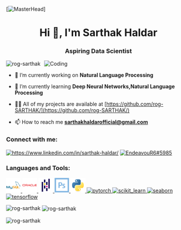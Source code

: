 [![MasterHead](https://scitechdaily.com/images/Artificial-Intelligence-Trust-Fear-Concept.gif)]
<h1 align="center">Hi 👋, I'm Sarthak Haldar</h1>
<h3 align="center">Aspiring Data Scientist</h3>
<img align="right" alt="Coding" width="400" src="https://cdn.pixabay.com/photo/2020/08/08/02/56/hacker-5471975_960_720.png">

<p align="left"> <img src="https://komarev.com/ghpvc/?username=rog-sarthak&label=Profile%20views&color=0e75b6&style=flat" alt="rog-sarthak" /> </p>

- 🔭 I’m currently working on **Natural Language Processing**

- 🌱 I’m currently learning **Deep Neural Networks,Natural Language Processing**

- 👨‍💻 All of my projects are available at [https://github.com/rog-SARTHAK/](https://github.com/rog-SARTHAK/)

- 📫 How to reach me **sarthakhaldarofficial@gmail.com**

<h3 align="left">Connect with me:</h3>
<p align="left">
<a href="https://linkedin.com/in/https://www.linkedin.com/in/sarthak-haldar/" target="blank"><img align="center" src="https://raw.githubusercontent.com/rahuldkjain/github-profile-readme-generator/master/src/images/icons/Social/linked-in-alt.svg" alt="https://www.linkedin.com/in/sarthak-haldar/" height="30" width="40" /></a>
<a href="https://discord.gg/EndeavouR6#5985" target="blank"><img align="center" src="https://raw.githubusercontent.com/rahuldkjain/github-profile-readme-generator/master/src/images/icons/Social/discord.svg" alt="EndeavouR6#5985" height="30" width="40" /></a>
</p>

<h3 align="left">Languages and Tools:</h3>
<p align="left"> <a href="https://www.mysql.com/" target="_blank" rel="noreferrer"> <img src="https://raw.githubusercontent.com/devicons/devicon/master/icons/mysql/mysql-original-wordmark.svg" alt="mysql" width="40" height="40"/> </a> <a href="https://www.oracle.com/" target="_blank" rel="noreferrer"> <img src="https://raw.githubusercontent.com/devicons/devicon/master/icons/oracle/oracle-original.svg" alt="oracle" width="40" height="40"/> </a> <a href="https://pandas.pydata.org/" target="_blank" rel="noreferrer"> <img src="https://raw.githubusercontent.com/devicons/devicon/2ae2a900d2f041da66e950e4d48052658d850630/icons/pandas/pandas-original.svg" alt="pandas" width="40" height="40"/> </a> <a href="https://www.photoshop.com/en" target="_blank" rel="noreferrer"> <img src="https://raw.githubusercontent.com/devicons/devicon/master/icons/photoshop/photoshop-line.svg" alt="photoshop" width="40" height="40"/> </a> <a href="https://www.python.org" target="_blank" rel="noreferrer"> <img src="https://raw.githubusercontent.com/devicons/devicon/master/icons/python/python-original.svg" alt="python" width="40" height="40"/> </a> <a href="https://pytorch.org/" target="_blank" rel="noreferrer"> <img src="https://www.vectorlogo.zone/logos/pytorch/pytorch-icon.svg" alt="pytorch" width="40" height="40"/> </a> <a href="https://scikit-learn.org/" target="_blank" rel="noreferrer"> <img src="https://upload.wikimedia.org/wikipedia/commons/0/05/Scikit_learn_logo_small.svg" alt="scikit_learn" width="40" height="40"/> </a> <a href="https://seaborn.pydata.org/" target="_blank" rel="noreferrer"> <img src="https://seaborn.pydata.org/_images/logo-mark-lightbg.svg" alt="seaborn" width="40" height="40"/> </a> <a href="https://www.tensorflow.org" target="_blank" rel="noreferrer"> <img src="https://www.vectorlogo.zone/logos/tensorflow/tensorflow-icon.svg" alt="tensorflow" width="40" height="40"/> </a> </p>

<p><img align="left" src="https://github-readme-stats.vercel.app/api/top-langs?username=rog-sarthak&show_icons=true&locale=en&layout=compact" alt="rog-sarthak" /></p>

<p>&nbsp;<img align="center" src="https://github-readme-stats.vercel.app/api?username=rog-sarthak&show_icons=true&locale=en" alt="rog-sarthak" /></p>

<p><img align="center" src="https://github-readme-streak-stats.herokuapp.com/?user=rog-sarthak&" alt="rog-sarthak" /></p>
